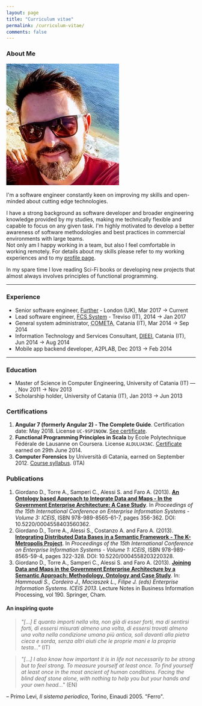 ```yaml
---
layout: page
title: "Curriculum vitae"
permalink: /curriculum-vitae/
comments: false
---
```


### About Me

<div class="profile-picture-container">
    <img class="profile-picture" src="/assets/img/alfredo_torre.jpg">
</div>

I'm a software engineer constantly keen on improving my skills and open-minded about cutting edge technologies.

I have a strong background as software developer and broader engineering knowledge provided by my studies, making me technically flexible and capable to focus on any given task. 
I'm highly motivated to develop a better awareness of software methodologies and best practices in commercial environments with large teams.<br>
Not only am I happy working in a team, but also I feel comfortable in working remotely. For details about my skills please refer to my working experiences and to my <i class="fab fa-linkedin"></i> [ profile page](https://uk.linkedin.com/in/alfredotorre/en).

In my spare time I love reading Sci-Fi books or developing new projects that almost always involves principles of functional programming.

---

### Experience

- Senior software engineer, [Further][further] - London (UK), Mar 2017 → Current
- Lead software engineer, [FCS System][fcs] - Treviso (IT), 2014 → Jan 2017 
- General system administrator, <abbr title="Consortium for the promotion and adoption of advanced computing technologies">COMETA</abbr>, Catania (IT), Mar 2014 → Sep 2014
- Information Technology and Services Consultant, [DIEEI][DIEEI], Catania (IT), Jun 2014 → Aug 2014
- Mobile app backend developer, A2PLAB, Dec 2013 → Feb 2014

---

### Education

- Master of Science in Computer Engineering, University of Catania (IT) &mdash; [<i class="fas fa-file-alt"></i>][thesis-ppt], Nov 2011 → Nov 2013
- Scholarship holder, University of Catania (IT), Jan 2013 → Jun 2013

### Certifications

1. **Angular 7 (formerly Angular 2) - The Complete Guide**. Certification date: May 2018. License `UC-9SPINQOW`. [See certificate][angular-certificate].
2. **Functional Programming Principles in Scala** by École Polytechnique Fédérale de Lausanne on Coursera. License `ALDULU43AC`. [Certificate][scala-certificate] earned on 29th June 2014.
3. **Computer Forensics** by Universit&agrave; di Catania, earned on September 2012. [Course syllabus][computer-forensics]. (ITA)

### Publications

1. Giordano D., Torre A., Samperi C., Alessi S. and Faro A. (2013). [**An Ontology based Approach to Integrate Data and Maps - In the Government Enterprise Architecture: A Case Study**][pub1]. In *Proceedings of the 15th International Conference on Enterprise Information Systems - Volume 3: ICEIS*, ISBN 978-989-8565-61-7, pages 356-362. DOI: 10.5220/0004558403560362.
2. Giordano D., Torre A., Alessi S., Costanzo A. and Faro A. (2013). [**Integrating Distributed Data Bases in a Semantic Framework - The K-Metropolis Project**][pub2]. In *Proceedings of the 15th International Conference on Enterprise Information Systems - Volume 1: ICEIS*, ISBN 978-989-8565-59-4, pages 322-328. DOI: 10.5220/0004558203220328.
3. Giordano D., Torre A., Samperi C., Alessi S. and Faro A. (2013). [**Joining Data and Maps in the Government Enterprise Architecture by a Semantic Approach: Methodology, Ontology and Case Study**][pub3]. In: *Hammoudi S., Cordeiro J., Maciaszek L., Filipe J. (eds) Enterprise Information Systems. ICEIS 2013*. Lecture Notes in Business Information Processing, vol 190. Springer, Cham.

#### An inspiring quote

> *"[...] E quanto importi nella vita, non già di esser forti, ma di sentirsi forti, di essersi misurati almeno una volta, di essersi trovati almeno una volta nella condizione umana più antica, soli davanti alla pietra cieca e sorda, senza altri aiuti che le proprie mani e la propria testa…"* (IT)

>  *"[...] I also know how important it is in life not necessarily to be strong but to feel strong. To measure yourself at least once. To find yourself at least once in the most ancient of human conditions. Facing the blind deaf stone alone, with nothing to help you but your hands and your own head…"* (EN)

&ndash; Primo Levi, _Il sistema periodico_, Torino, Einaudi 2005. "Ferro".

[pub1]: http://www.scitepress.org/DigitalLibrary/PublicationsDetail.aspx?ID=CccYZBTmc8E%3d
[pub2]: http://www.scitepress.org/PublicationsDetail.aspx?ID=miXBzCLi2To=&t=1
[pub3]: https://link.springer.com/chapter/10.1007/978-3-319-09492-2_30#citeas
[angular-certificate]: https://www.udemy.com/certificate/UC-9SPINQOW/
[scala-certificate]: https://www.coursera.org/account/accomplishments/verify/ALDULU43AC
[computer-forensics]: http://www.dmi.unict.it/~battiato/CF1112/CF1112.html
[DIEEI]: http://www.dieei.unict.it/en
[further]: https://www.go-further.co
[fcs]: https://www.fcssystem.com
[thesis-ppt]: https://www.slideshare.net/alfredotorre1/presentation-28760482
